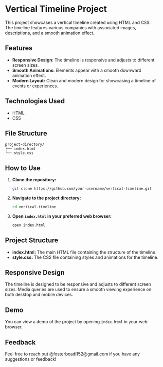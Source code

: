 # Vertical Timeline Project

This project showcases a vertical timeline created using HTML and CSS. The timeline features various companies with associated images, descriptions, and a smooth animation effect.

## Features

- **Responsive Design:** The timeline is responsive and adjusts to different screen sizes.
- **Smooth Animations:** Elements appear with a smooth downward animation effect.
- **Modern Layout:** Clean and modern design for showcasing a timeline of events or experiences.

## Technologies Used

- HTML
- CSS

## File Structure

```
project-directory/
├── index.html
└── style.css
```

## How to Use

1. **Clone the repository:**
   ```bash
   git clone https://github.com/your-username/vertical-timeline.git
   ```
2. **Navigate to the project directory:**
   ```bash
   cd vertical-timeline
   ```
3. **Open `index.html` in your preferred web browser:**
   ```bash
   open index.html
   ```

## Project Structure

- **index.html:** The main HTML file containing the structure of the timeline.
- **style.css:** The CSS file containing styles and animations for the timeline.

## Responsive Design

The timeline is designed to be responsive and adjusts to different screen sizes. Media queries are used to ensure a smooth viewing experience on both desktop and mobile devices.

## Demo

You can view a demo of the project by opening `index.html` in your web browser.

## Feedback

Feel free to reach out @fosterboadi152@gmail.com if you have any suggestions or feedback!

